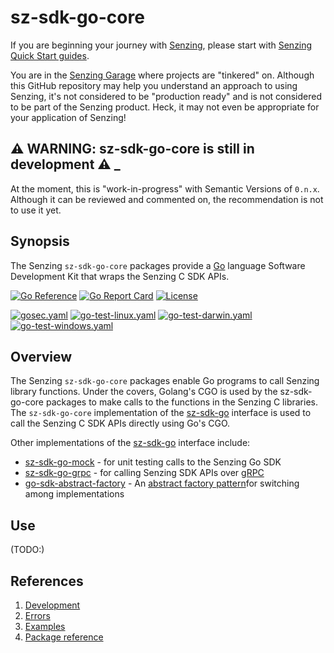 # sz-sdk-go-core

If you are beginning your journey with [Senzing],
please start with [Senzing Quick Start guides].

You are in the [Senzing Garage] where projects are "tinkered" on.
Although this GitHub repository may help you understand an approach to using Senzing,
it's not considered to be "production ready" and is not considered to be part of the Senzing product.
Heck, it may not even be appropriate for your application of Senzing!

## :warning: WARNING: sz-sdk-go-core is still in development :warning: _

At the moment, this is "work-in-progress" with Semantic Versions of `0.n.x`.
Although it can be reviewed and commented on,
the recommendation is not to use it yet.

## Synopsis

The Senzing `sz-sdk-go-core` packages provide a [Go]
language Software Development Kit that wraps the
Senzing C SDK APIs.

[![Go Reference](https://pkg.go.dev/badge/github.com/senzing-garage/sz-sdk-go-core.svg)](https://pkg.go.dev/github.com/senzing-garage/sz-sdk-go-core)
[![Go Report Card](https://goreportcard.com/badge/github.com/senzing-garage/sz-sdk-go-core)](https://goreportcard.com/report/github.com/senzing-garage/sz-sdk-go-core)
[![License](https://img.shields.io/badge/License-Apache2-brightgreen.svg)](https://github.com/senzing-garage/sz-sdk-go-core/blob/main/LICENSE)

[![gosec.yaml](https://github.com/senzing-garage/sz-sdk-go-core/actions/workflows/gosec.yaml/badge.svg)](https://github.com/senzing-garage/sz-sdk-go-core/actions/workflows/gosec.yaml)
[![go-test-linux.yaml](https://github.com/senzing-garage/sz-sdk-go-core/actions/workflows/go-test-linux.yaml/badge.svg)](https://github.com/senzing-garage/sz-sdk-go-core/actions/workflows/go-test-linux.yaml)
[![go-test-darwin.yaml](https://github.com/senzing-garage/sz-sdk-go-core/actions/workflows/go-test-darwin.yaml/badge.svg)](https://github.com/senzing-garage/sz-sdk-go-core/actions/workflows/go-test-darwin.yaml)
[![go-test-windows.yaml](https://github.com/senzing-garage/sz-sdk-go-core/actions/workflows/go-test-windows.yaml/badge.svg)](https://github.com/senzing-garage/sz-sdk-go-core/actions/workflows/go-test-windows.yaml)

## Overview

The Senzing `sz-sdk-go-core` packages enable Go programs to call Senzing library functions.
Under the covers, Golang's CGO is used by the sz-sdk-go-core packages to make calls
to the functions in the Senzing C libraries.
The `sz-sdk-go-core` implementation of the [sz-sdk-go]
interface is used to call the Senzing C SDK APIs directly using Go's CGO.

Other implementations of the [sz-sdk-go]
interface include:

- [sz-sdk-go-mock] - for unit testing calls to the Senzing Go SDK
- [sz-sdk-go-grpc] - for  calling Senzing SDK APIs over [gRPC]
- [go-sdk-abstract-factory] - An [abstract factory pattern]for switching among implementations

## Use

(TODO:)

## References

1. [Development]
1. [Errors]
1. [Examples]
1. [Package reference]

[Go]: https://go.dev/
[Senzing]: https://senzing.com/
[Senzing Quick Start guides]: https://docs.senzing.com/quickstart/
[Senzing Garage]: https://github.com/senzing-garage-garage
[sz-sdk-go]: https://github.com/senzing-garage/sz-sdk-go
[sz-sdk-go-mock]: https://github.com/senzing-garage/sz-sdk-go-mock
[sz-sdk-go-grpc]: https://github.com/senzing-garage/sz-sdk-go-grpc
[go-sdk-abstract-factory]: https://github.com/senzing-garage/go-sdk-abstract-factory
[abstract factory pattern]: https://en.wikipedia.org/wiki/Abstract_factory_pattern
[gRPC]: https://grpc.io/
[Development]: docs/development.md
[Errors]: docs/errors.md
[Examples]: docs/examples.md
[Package reference]: https://pkg.go.dev/github.com/senzing-garage/sz-sdk-go-core
